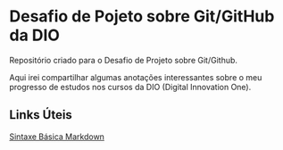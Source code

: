 # Desafio de Pojeto sobre Git/GitHub da DIO
<p>Repositório criado para o Desafio de Projeto sobre Git/Github.</p>
<p>Aqui irei compartilhar algumas anotações interessantes sobre o meu progresso de estudos nos cursos da DIO (Digital Innovation One).</p>

## Links Úteis
[Sintaxe Básica Markdown](https://www.markdownguide.org/basic-syntax/)
